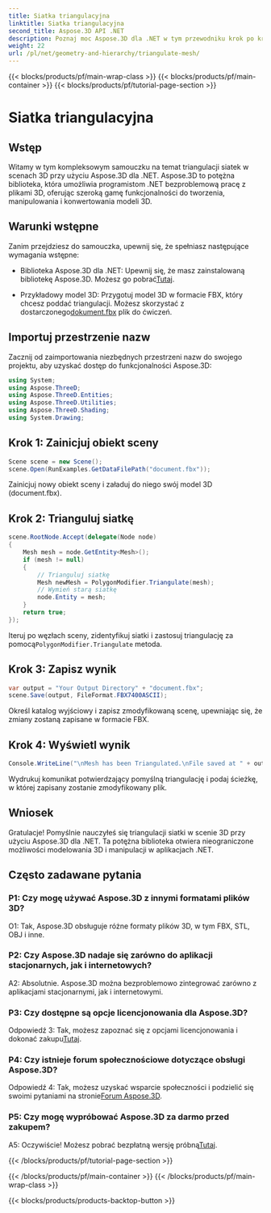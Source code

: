 ```yaml
---
title: Siatka triangulacyjna
linktitle: Siatka triangulacyjna
second_title: Aspose.3D API .NET
description: Poznaj moc Aspose.3D dla .NET w tym przewodniku krok po kroku. Dowiedz się, jak bez wysiłku triangulować siatki 3D w celu lepszego modelowania.
weight: 22
url: /pl/net/geometry-and-hierarchy/triangulate-mesh/
---
```


{{< blocks/products/pf/main-wrap-class >}}
{{< blocks/products/pf/main-container >}}
{{< blocks/products/pf/tutorial-page-section >}}

# Siatka triangulacyjna

## Wstęp

Witamy w tym kompleksowym samouczku na temat triangulacji siatek w scenach 3D przy użyciu Aspose.3D dla .NET. Aspose.3D to potężna biblioteka, która umożliwia programistom .NET bezproblemową pracę z plikami 3D, oferując szeroką gamę funkcjonalności do tworzenia, manipulowania i konwertowania modeli 3D.

## Warunki wstępne

Zanim przejdziesz do samouczka, upewnij się, że spełniasz następujące wymagania wstępne:

- Biblioteka Aspose.3D dla .NET: Upewnij się, że masz zainstalowaną bibliotekę Aspose.3D. Możesz go pobrać[Tutaj](https://releases.aspose.com/3d/net/).

-  Przykładowy model 3D: Przygotuj model 3D w formacie FBX, który chcesz poddać triangulacji. Możesz skorzystać z dostarczonego[dokument.fbx](https://reference.aspose.com/3d/net/) plik do ćwiczeń.

## Importuj przestrzenie nazw

Zacznij od zaimportowania niezbędnych przestrzeni nazw do swojego projektu, aby uzyskać dostęp do funkcjonalności Aspose.3D:

```csharp
using System;
using Aspose.ThreeD;
using Aspose.ThreeD.Entities;
using Aspose.ThreeD.Utilities;
using Aspose.ThreeD.Shading;
using System.Drawing;
```

## Krok 1: Zainicjuj obiekt sceny

```csharp
Scene scene = new Scene();
scene.Open(RunExamples.GetDataFilePath("document.fbx"));
```

Zainicjuj nowy obiekt sceny i załaduj do niego swój model 3D (document.fbx).

## Krok 2: Trianguluj siatkę

```csharp
scene.RootNode.Accept(delegate(Node node)
{
    Mesh mesh = node.GetEntity<Mesh>();
    if (mesh != null)
    {
        // Trianguluj siatkę
        Mesh newMesh = PolygonModifier.Triangulate(mesh);
        // Wymień starą siatkę
        node.Entity = mesh;
    }
    return true;
});
```

 Iteruj po węzłach sceny, zidentyfikuj siatki i zastosuj triangulację za pomocą`PolygonModifier.Triangulate` metoda.

## Krok 3: Zapisz wynik

```csharp
var output = "Your Output Directory" + "document.fbx";
scene.Save(output, FileFormat.FBX7400ASCII);
```

Określ katalog wyjściowy i zapisz zmodyfikowaną scenę, upewniając się, że zmiany zostaną zapisane w formacie FBX.

## Krok 4: Wyświetl wynik

```csharp
Console.WriteLine("\nMesh has been Triangulated.\nFile saved at " + output);
```

Wydrukuj komunikat potwierdzający pomyślną triangulację i podaj ścieżkę, w której zapisany zostanie zmodyfikowany plik.

## Wniosek

Gratulacje! Pomyślnie nauczyłeś się triangulacji siatki w scenie 3D przy użyciu Aspose.3D dla .NET. Ta potężna biblioteka otwiera nieograniczone możliwości modelowania 3D i manipulacji w aplikacjach .NET.

## Często zadawane pytania

### P1: Czy mogę używać Aspose.3D z innymi formatami plików 3D?

O1: Tak, Aspose.3D obsługuje różne formaty plików 3D, w tym FBX, STL, OBJ i inne.

### P2: Czy Aspose.3D nadaje się zarówno do aplikacji stacjonarnych, jak i internetowych?

A2: Absolutnie. Aspose.3D można bezproblemowo zintegrować zarówno z aplikacjami stacjonarnymi, jak i internetowymi.

### P3: Czy dostępne są opcje licencjonowania dla Aspose.3D?

 Odpowiedź 3: Tak, możesz zapoznać się z opcjami licencjonowania i dokonać zakupu[Tutaj](https://purchase.aspose.com/buy).

### P4: Czy istnieje forum społecznościowe dotyczące obsługi Aspose.3D?

 Odpowiedź 4: Tak, możesz uzyskać wsparcie społeczności i podzielić się swoimi pytaniami na stronie[Forum Aspose.3D](https://forum.aspose.com/c/3d/18).

### P5: Czy mogę wypróbować Aspose.3D za darmo przed zakupem?

 A5: Oczywiście! Możesz pobrać bezpłatną wersję próbną[Tutaj](https://releases.aspose.com/).

{{< /blocks/products/pf/tutorial-page-section >}}

{{< /blocks/products/pf/main-container >}}
{{< /blocks/products/pf/main-wrap-class >}}

{{< blocks/products/products-backtop-button >}}
